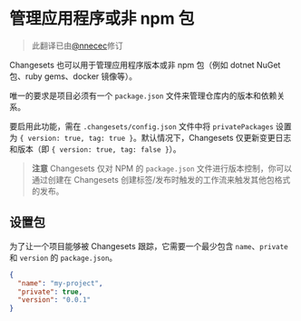 # 管理应用程序或非 npm 包

> 此翻译已由[@nnecec](https://github.com/nnecec)修订

Changesets 也可以用于管理应用程序版本或非 npm 包（例如 dotnet NuGet 包、ruby gems、docker 镜像等）。

唯一的要求是项目必须有一个 `package.json` 文件来管理仓库内的版本和依赖关系。

要启用此功能，需在 `.changesets/config.json` 文件中将 `privatePackages` 设置为 `{ version: true, tag: true }`。默认情况下，Changesets 仅更新变更日志和版本（即 `{ version: true, tag: false }`）。

> **注意**
> Changesets 仅对 NPM 的 `package.json` 文件进行版本控制，你可以通过创建在 Changesets 创建标签/发布时触发的工作流来触发其他包格式的发布。

## 设置包

为了让一个项目能够被 Changesets 跟踪，它需要一个最少包含 `name`、`private` 和 `version` 的 `package.json`。

```json
{
  "name": "my-project",
  "private": true,
  "version": "0.0.1"
}
```
